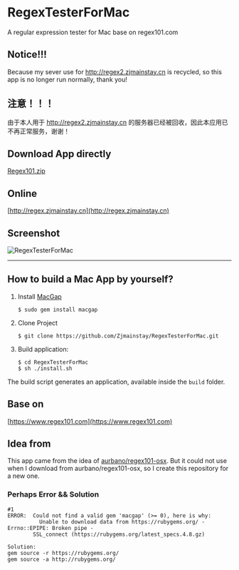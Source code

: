 # RegexTesterForMac
A regular expression tester for Mac base on regex101.com

## Notice!!!
Because my sever use for http://regex2.zjmainstay.cn is recycled, so this app is no longer run normally, thank you!
## 注意！！！
由于本人用于 http://regex2.zjmainstay.cn 的服务器已经被回收，因此本应用已不再正常服务，谢谢！

## Download App directly

[Regex101.zip](https://raw.githubusercontent.com/Zjmainstay/RegexTesterForMac/master/dist/Regex101.zip)

## Online
[http://regex.zjmainstay.cn](http://regex.zjmainstay.cn)

## Screenshot

![RegexTesterForMac](app/screenshot.png)

----

## How to build a Mac App by yourself?

1. Install [MacGap](https://github.com/MacGapProject/MacGap1) 

   ```$ sudo gem install macgap```
2. Clone Project

   ```$ git clone https://github.com/Zjmainstay/RegexTesterForMac.git```
2. Build application:

    ```
    $ cd RegexTesterForMac
    $ sh ./install.sh
    ```


The build script generates an application, available inside the `build` folder.


## Base on
[https://www.regex101.com](https://www.regex101.com)

## Idea from
This app came from the idea of [aurbano/regex101-osx](https://github.com/aurbano/regex101-osx). But it could not use when I download from aurbano/regex101-osx, so I create this repository for a new one.


### Perhaps Error && Solution

```
#1
ERROR:  Could not find a valid gem 'macgap' (>= 0), here is why:
          Unable to download data from https://rubygems.org/ - Errno::EPIPE: Broken pipe - 
        SSL_connect (https://rubygems.org/latest_specs.4.8.gz)

Solution:
gem source -r https://rubygems.org/
gem source -a http://rubygems.org/

```


